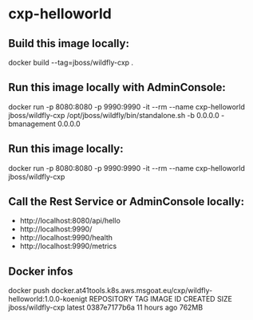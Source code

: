 # cxp-helloworld

## Build this image locally:
docker build --tag=jboss/wildfly-cxp . 

## Run this image locally with AdminConsole: 
docker run -p 8080:8080 -p 9990:9990 -it --rm --name cxp-helloworld jboss/wildfly-cxp /opt/jboss/wildfly/bin/standalone.sh -b 0.0.0.0 -bmanagement 0.0.0.0

## Run this image locally: 
docker run -p 8080:8080 -p 9990:9990 -it --rm --name cxp-helloworld jboss/wildfly-cxp

## Call the Rest Service or AdminConsole locally:
- http://localhost:8080/api/hello
- http://localhost:9990/
- http://localhost:9990/health
- http://localhost:9990/metrics

## Docker infos
docker push docker.at41tools.k8s.aws.msgoat.eu/cxp/wildfly-helloworld:1.0.0-koenigt
REPOSITORY                            TAG                 IMAGE ID            CREATED             SIZE
jboss/wildfly-cxp                     latest              0387e7177b6a        11 hours ago        762MB


